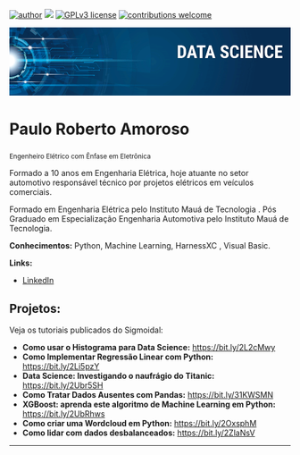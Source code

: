 [![author](https://img.shields.io/badge/author-carlosfab-red.svg)](https://www.linkedin.com/in/carlosfab) [![](https://img.shields.io/badge/python-3.7+-blue.svg)](https://www.python.org/downloads/release/python-365/) [![GPLv3 license](https://img.shields.io/badge/License-GPLv3-blue.svg)](http://perso.crans.org/besson/LICENSE.html) [![contributions welcome](https://img.shields.io/badge/contributions-welcome-brightgreen.svg?style=flat)](https://github.com/carlosfab/data_science/issues)

<p align="center">
  <img src="banner.png" >
</p>

# Paulo Roberto Amoroso
<sub>Engenheiro Elétrico com Ênfase em Eletrônica</sub>

Formado a 10 anos em Engenharia Elétrica, hoje atuante no setor automotivo responsável técnico por projetos elétricos em veículos comerciais.

Formado em Engenharia Elétrica pelo Instituto Mauá de Tecnologia .
Pós Graduado em Especialização Engenharia Automotiva pelo Instituto Mauá de Tecnologia.

**Conhecimentos:** Python, Machine Learning, HarnessXC , Visual Basic.

**Links:**
* [LinkedIn](https://br.linkedin.com/in/paulo-amoroso-04782a29)



## Projetos:
Veja os tutoriais publicados do Sigmoidal:

* **Como usar o Histograma para Data Science:** https://bit.ly/2L2cMwy
* **Como Implementar Regressão Linear com Python:** https://bit.ly/2Li5pzY
* **Data Science: Investigando o naufrágio do Titanic:** https://bit.ly/2Ubr5SH
* **Como Tratar Dados Ausentes com Pandas:** https://bit.ly/31KWSMN
* **XGBoost: aprenda este algoritmo de Machine Learning em Python:** https://bit.ly/2UbRhws
* **Como criar uma Wordcloud em Python:** https://bit.ly/2OxsphM
* **Como lidar com dados desbalanceados:** https://bit.ly/2ZlaNsV

---





